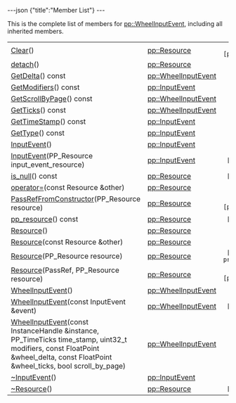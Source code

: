 ---json {"title":"Member List"} ---

This is the complete list of members for <a href="/docs/native-client/pepper_beta/cpp/classpp_1_1_wheel_input_event/" class="el">pp::WheelInputEvent</a>, including all inherited members.

<table><tbody><tr class="odd"><td><a href="/docs/native-client/pepper_beta/cpp/classpp_1_1_resource#ad4016f37d3022863ca0188acb26ac9c4" class="el">Clear</a>()</td><td><a href="/docs/native-client/pepper_beta/cpp/classpp_1_1_resource/" class="el">pp::Resource</a></td><td><code> [protected]</code></td></tr><tr class="even"><td><a href="/docs/native-client/pepper_beta/cpp/classpp_1_1_resource#a81b9246381bdddacca3ac25f6ded2bfd" class="el">detach</a>()</td><td><a href="/docs/native-client/pepper_beta/cpp/classpp_1_1_resource/" class="el">pp::Resource</a></td><td></td></tr><tr class="odd"><td><a href="/docs/native-client/pepper_beta/cpp/classpp_1_1_wheel_input_event#ac9cfe394244f9ea55a842a0cd5ee7ab8" class="el">GetDelta</a>() const</td><td><a href="/docs/native-client/pepper_beta/cpp/classpp_1_1_wheel_input_event/" class="el">pp::WheelInputEvent</a></td><td></td></tr><tr class="even"><td><a href="/docs/native-client/pepper_beta/cpp/classpp_1_1_input_event#a6f94a5cd8453f1b69e55aadde73354e7" class="el">GetModifiers</a>() const</td><td><a href="/docs/native-client/pepper_beta/cpp/classpp_1_1_input_event/" class="el">pp::InputEvent</a></td><td></td></tr><tr class="odd"><td><a href="/docs/native-client/pepper_beta/cpp/classpp_1_1_wheel_input_event#a8082fa4d12d5b66aa0364825d1549ca6" class="el">GetScrollByPage</a>() const</td><td><a href="/docs/native-client/pepper_beta/cpp/classpp_1_1_wheel_input_event/" class="el">pp::WheelInputEvent</a></td><td></td></tr><tr class="even"><td><a href="/docs/native-client/pepper_beta/cpp/classpp_1_1_wheel_input_event#a6c841300d5c71d9cf83eec7da8bbf084" class="el">GetTicks</a>() const</td><td><a href="/docs/native-client/pepper_beta/cpp/classpp_1_1_wheel_input_event/" class="el">pp::WheelInputEvent</a></td><td></td></tr><tr class="odd"><td><a href="/docs/native-client/pepper_beta/cpp/classpp_1_1_input_event#acc79ecdcf19f5b8a8a7268fc8ff51531" class="el">GetTimeStamp</a>() const</td><td><a href="/docs/native-client/pepper_beta/cpp/classpp_1_1_input_event/" class="el">pp::InputEvent</a></td><td></td></tr><tr class="even"><td><a href="/docs/native-client/pepper_beta/cpp/classpp_1_1_input_event#a73ca79c06ff9a39304e3b390090f03dc" class="el">GetType</a>() const</td><td><a href="/docs/native-client/pepper_beta/cpp/classpp_1_1_input_event/" class="el">pp::InputEvent</a></td><td></td></tr><tr class="odd"><td><a href="/docs/native-client/pepper_beta/cpp/classpp_1_1_input_event#ac7581e4321abe8de6f3b48d70f4aa65d" class="el">InputEvent</a>()</td><td><a href="/docs/native-client/pepper_beta/cpp/classpp_1_1_input_event/" class="el">pp::InputEvent</a></td><td></td></tr><tr class="even"><td><a href="/docs/native-client/pepper_beta/cpp/classpp_1_1_input_event#a1d4f7d3fb88de3cccc60ab26b92ccf23" class="el">InputEvent</a>(PP_Resource input_event_resource)</td><td><a href="/docs/native-client/pepper_beta/cpp/classpp_1_1_input_event/" class="el">pp::InputEvent</a></td><td><code> [explicit]</code></td></tr><tr class="odd"><td><a href="/docs/native-client/pepper_beta/cpp/classpp_1_1_resource#a859068e34cdc2dc0b78754c255323aa9" class="el">is_null</a>() const</td><td><a href="/docs/native-client/pepper_beta/cpp/classpp_1_1_resource/" class="el">pp::Resource</a></td><td><code> [inline]</code></td></tr><tr class="even"><td><a href="/docs/native-client/pepper_beta/cpp/classpp_1_1_resource#aaf808a98bdaa7998d82e19514aa87423" class="el">operator=</a>(const Resource &amp;other)</td><td><a href="/docs/native-client/pepper_beta/cpp/classpp_1_1_resource/" class="el">pp::Resource</a></td><td></td></tr><tr class="odd"><td><a href="/docs/native-client/pepper_beta/cpp/classpp_1_1_resource#a3eda014529127a818df8d5bb5ec2fdf0" class="el">PassRefFromConstructor</a>(PP_Resource resource)</td><td><a href="/docs/native-client/pepper_beta/cpp/classpp_1_1_resource/" class="el">pp::Resource</a></td><td><code> [protected]</code></td></tr><tr class="even"><td><a href="/docs/native-client/pepper_beta/cpp/classpp_1_1_resource#a46a6123de0b007ad3fcb6f666534ccb4" class="el">pp_resource</a>() const</td><td><a href="/docs/native-client/pepper_beta/cpp/classpp_1_1_resource/" class="el">pp::Resource</a></td><td><code> [inline]</code></td></tr><tr class="odd"><td><a href="/docs/native-client/pepper_beta/cpp/classpp_1_1_resource#a56679e93a58101c8dce5dc510811a094" class="el">Resource</a>()</td><td><a href="/docs/native-client/pepper_beta/cpp/classpp_1_1_resource/" class="el">pp::Resource</a></td><td></td></tr><tr class="even"><td><a href="/docs/native-client/pepper_beta/cpp/classpp_1_1_resource#ab0f664099ca06367180f220ea7e0b831" class="el">Resource</a>(const Resource &amp;other)</td><td><a href="/docs/native-client/pepper_beta/cpp/classpp_1_1_resource/" class="el">pp::Resource</a></td><td></td></tr><tr class="odd"><td><a href="/docs/native-client/pepper_beta/cpp/classpp_1_1_resource#a555de93fdf4793f7db1183bf71d20580" class="el">Resource</a>(PP_Resource resource)</td><td><a href="/docs/native-client/pepper_beta/cpp/classpp_1_1_resource/" class="el">pp::Resource</a></td><td><code> [explicit, protected]</code></td></tr><tr class="even"><td><a href="/docs/native-client/pepper_beta/cpp/classpp_1_1_resource#a907d3d6b7e292587c8cb9ff30d0a418d" class="el">Resource</a>(PassRef, PP_Resource resource)</td><td><a href="/docs/native-client/pepper_beta/cpp/classpp_1_1_resource/" class="el">pp::Resource</a></td><td><code> [protected]</code></td></tr><tr class="odd"><td><a href="/docs/native-client/pepper_beta/cpp/classpp_1_1_wheel_input_event#a85e0f60e68512da2339d61158371fa59" class="el">WheelInputEvent</a>()</td><td><a href="/docs/native-client/pepper_beta/cpp/classpp_1_1_wheel_input_event/" class="el">pp::WheelInputEvent</a></td><td></td></tr><tr class="even"><td><a href="/docs/native-client/pepper_beta/cpp/classpp_1_1_wheel_input_event#ab933e1f6aac0f96cdb2d84153bf957ca" class="el">WheelInputEvent</a>(const InputEvent &amp;event)</td><td><a href="/docs/native-client/pepper_beta/cpp/classpp_1_1_wheel_input_event/" class="el">pp::WheelInputEvent</a></td><td><code> [explicit]</code></td></tr><tr class="odd"><td><a href="/docs/native-client/pepper_beta/cpp/classpp_1_1_wheel_input_event#a5b9fc5bc86d59a7a5f7703511e41fb33" class="el">WheelInputEvent</a>(const InstanceHandle &amp;instance, PP_TimeTicks time_stamp, uint32_t modifiers, const FloatPoint &amp;wheel_delta, const FloatPoint &amp;wheel_ticks, bool scroll_by_page)</td><td><a href="/docs/native-client/pepper_beta/cpp/classpp_1_1_wheel_input_event/" class="el">pp::WheelInputEvent</a></td><td></td></tr><tr class="even"><td><a href="/docs/native-client/pepper_beta/cpp/classpp_1_1_input_event#a2492183af4fecec44a423a5b7eae6faf" class="el">~InputEvent</a>()</td><td><a href="/docs/native-client/pepper_beta/cpp/classpp_1_1_input_event/" class="el">pp::InputEvent</a></td><td></td></tr><tr class="odd"><td><a href="/docs/native-client/pepper_beta/cpp/classpp_1_1_resource#a081165265e2bd8217eaa2be2aeeb3aa3" class="el">~Resource</a>()</td><td><a href="/docs/native-client/pepper_beta/cpp/classpp_1_1_resource/" class="el">pp::Resource</a></td><td><code> [virtual]</code></td></tr></tbody></table>
